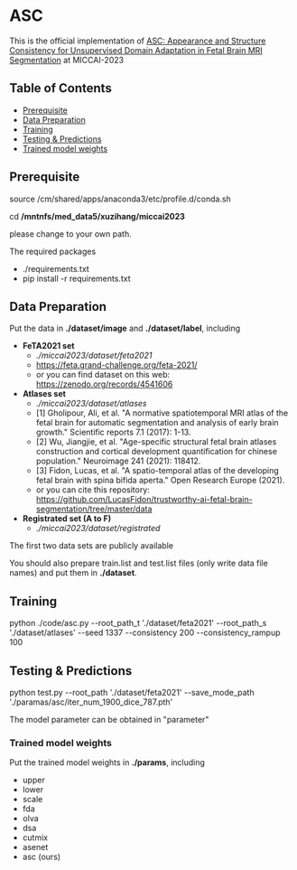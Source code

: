 # ASC

This is the official implementation of [ASC: Appearance and Structure Consistency for Unsupervised Domain Adaptation in Fetal Brain MRI Segmentation](https://arxiv.org/abs/2310.14172) at MICCAI-2023

## Table of Contents

- [Prerequisite](#drerequisite)
- [Data Preparation](#data-preparation)
- [Training](#training)
- [Testing & Predictions](#testing-&-Predictions)
- [Trained model weights](#trained-model-weights)

## Prerequisite

source /cm/shared/apps/anaconda3/etc/profile.d/conda.sh

cd **/mntnfs/med_data5/xuzihang/miccai2023**

please change to your own path.

The required packages

- ./requirements.txt
- pip install -r requirements.txt

## Data Preparation

Put the data in **./dataset/image** and **./dataset/label**, including

- **FeTA2021 set**	
  - *./miccai2023/dataset/feta2021*
  - https://feta.grand-challenge.org/feta-2021/
  - or you can find dataset on this web: https://zenodo.org/records/4541606
- **Atlases set**	
  - *./miccai2023/dataset/atlases*
  - [1] Gholipour, Ali, et al. "A normative spatiotemporal MRI atlas of the fetal brain for automatic segmentation and analysis of early brain growth." Scientific reports 7.1 (2017): 1-13.
  - [2] Wu, Jiangjie, et al. "Age-specific structural fetal brain atlases construction and cortical development quantification for chinese population." Neuroimage 241 (2021): 118412.
  - [3] Fidon, Lucas, et al. "A spatio-temporal atlas of the developing fetal brain with spina bifida aperta." Open Research Europe (2021).
  - or you can cite this repository: https://github.com/LucasFidon/trustworthy-ai-fetal-brain-segmentation/tree/master/data
- **Registrated set (A to F)**	
  - *./miccai2023/dataset/registrated*
  
The first two data sets are publicly available

You should also prepare train.list and test.list files (only write data file names) and put them in **./dataset**.
## Training

python ./code/asc.py --root_path_t './dataset/feta2021' --root_path_s './dataset/atlases' --seed 1337 --consistency 200 --consistency_rampup 100

## Testing & Predictions

python test.py --root_path './dataset/feta2021' --save_mode_path './paramas/asc/iter_num_1900_dice_787.pth'

The model parameter can be obtained in "parameter"

### Trained model weights

Put the trained model weights in **./params**, including

- upper
- lower
- scale
- fda
- olva
- dsa
- cutmix
- asenet
- asc (ours)

